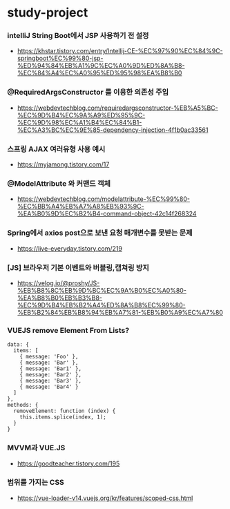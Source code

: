 # study-project

### intelliJ String Boot에서 JSP 사용하기 전 설정
- https://khstar.tistory.com/entry/Intellij-CE-%EC%97%90%EC%84%9C-springboot%EC%99%80-jsp-%ED%94%84%EB%A1%9C%EC%A0%9D%ED%8A%B8-%EC%84%A4%EC%A0%95%ED%95%98%EA%B8%B0




### @RequiredArgsConstructor 를 이용한 의존성 주입
- https://webdevtechblog.com/requiredargsconstructor-%EB%A5%BC-%EC%9D%B4%EC%9A%A9%ED%95%9C-%EC%9D%98%EC%A1%B4%EC%84%B1-%EC%A3%BC%EC%9E%85-dependency-injection-4f1b0ac33561



### 스프링 AJAX 여러유형 사용 예시
- https://myjamong.tistory.com/17



### @ModelAttribute 와 커맨드 객체
- https://webdevtechblog.com/modelattribute-%EC%99%80-%EC%BB%A4%EB%A7%A8%EB%93%9C-%EA%B0%9D%EC%B2%B4-command-object-42c14f268324


### Spring에서 axios post으로 보낸 요청 매개변수를 못받는 문제
- https://live-everyday.tistory.com/219


### [JS] 브라우저 기본 이벤트와 버블링,캡쳐링 방지
- https://velog.io/@proshy/JS-%EB%B8%8C%EB%9D%BC%EC%9A%B0%EC%A0%80-%EA%B8%B0%EB%B3%B8-%EC%9D%B4%EB%B2%A4%ED%8A%B8%EC%99%80-%EB%B2%84%EB%B8%94%EB%A7%81-%EB%B0%A9%EC%A7%80

### VUEJS remove Element From Lists?
```
data: {
  items: [
    { message: 'Foo' },
    { message: 'Bar' },
    { message: 'Bar1' },
    { message: 'Bar2' },
    { message: 'Bar3' },
    { message: 'Bar4' }
  ]
},
methods: {
  removeElement: function (index) {
    this.items.splice(index, 1);
  }
}
```

### MVVM과 VUE.JS
- https://goodteacher.tistory.com/195


### 범위를 가지는 CSS
- https://vue-loader-v14.vuejs.org/kr/features/scoped-css.html

